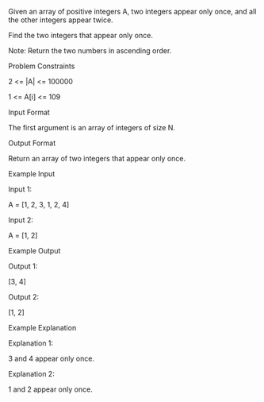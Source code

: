 Given an array of positive integers A, two integers appear only once, and all the other integers appear twice.

Find the two integers that appear only once.

Note: Return the two numbers in ascending order.


Problem Constraints

2 <= |A| <= 100000

1 <= A[i] <= 109



Input Format

The first argument is an array of integers of size N.



Output Format

Return an array of two integers that appear only once.



Example Input

Input 1:

A = [1, 2, 3, 1, 2, 4]

Input 2:

A = [1, 2]


Example Output

Output 1:

[3, 4]

Output 2:

[1, 2]


Example Explanation

Explanation 1:

3 and 4 appear only once.

Explanation 2:

1 and 2 appear only once.